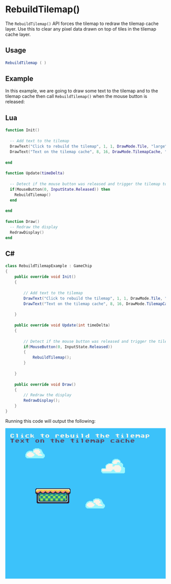 # RebuildTilemap()

The `RebuildTilemap()` API forces the tilemap to redraw the tilemap cache layer. Use this to clear any pixel data drawn on top of tiles in the tilemap cache layer.

## Usage

```csharp
RebuildTilemap ( )
```

## Example

In this example, we are going to draw some text to the tilemap and to the tilemap cache then call `RebuildTilemap()` when the mouse button is released:



## Lua

```lua
function Init()

  -- Add text to the tilemap
  DrawText("Click to rebuild the tilemap", 1, 1, DrawMode.Tile, "large", 15)
  DrawText("Text on the tilemap cache", 8, 16, DrawMode.TilemapCache, "large", 5)

end

function Update(timeDelta)

  -- Detect if the mouse button was released and trigger the tilemap to rebuild
  if(MouseButton(0, InputState.Released)) then
    RebuildTilemap()
  end

end

function Draw()
  -- Redraw the display
  RedrawDisplay()
end
```



## C#

```csharp
class RebuildTilemapExample : GameChip
{
    public override void Init()
    { 

        // Add text to the tilemap
        DrawText("Click to rebuild the tilemap", 1, 1, DrawMode.Tile, "large", 15);
        DrawText("Text on the tilemap cache", 8, 16, DrawMode.TilemapCache, "large", 5);

    }

    public override void Update(int timeDelta)
    { 

        // Detect if the mouse button was released and trigger the tilemap to rebuild
        if(MouseButton(0, InputState.Released))
        {
            RebuildTilemap();
        }

    }

    public override void Draw()
    { 
        // Redraw the display
        RedrawDisplay();
    }
}
```



Running this code will output the following:

![image alt text](images/RebuildTilemapOutput_image_0.png)


